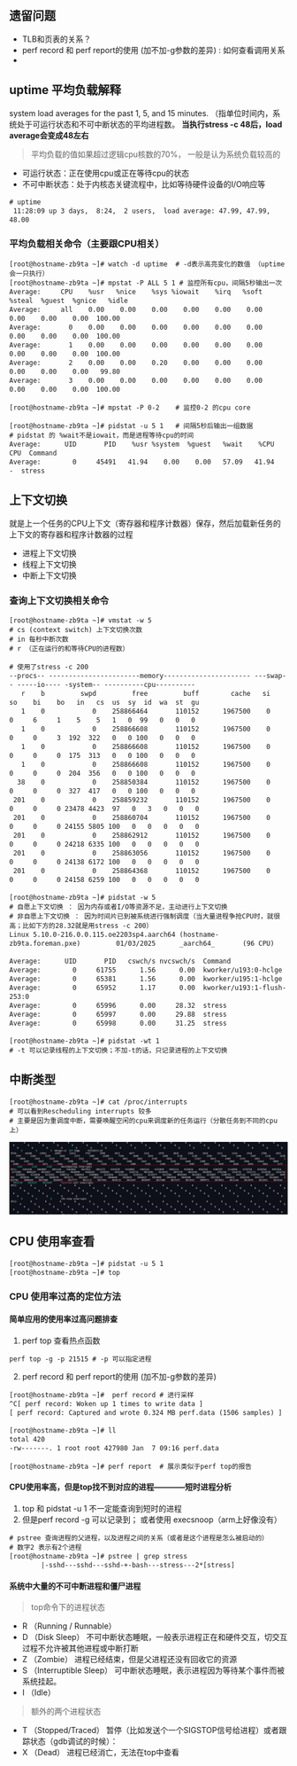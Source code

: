 ## 遗留问题
- TLB和页表的关系？
- perf record 和 perf report的使用 (加不加-g参数的差异) : 如何查看调用关系
- 

## uptime 平均负载解释

system load averages for the past 1, 5, and 15 minutes. 
（指单位时间内，系统处于可运行状态和不可中断状态的平均进程数。
**当执行stress -c 48后，load average会变成48左右**

> 平均负载的值如果超过逻辑cpu核数的70%， 一般是认为系统负载较高的
- 可运行状态：正在使用cpu或正在等待cpu的状态
- 不可中断状态：处于内核态关键流程中，比如等待硬件设备的I/O响应等


```shell
# uptime
 11:28:09 up 3 days,  8:24,  2 users,  load average: 47.99, 47.99, 48.00
```

### 平均负载相关命令（主要跟CPU相关）
```shell
[root@hostname-zb9ta ~]# watch -d uptime  # -d表示高亮变化的数值 （uptime会一只执行）
[root@hostname-zb9ta ~]# mpstat -P ALL 5 1 # 监控所有cpu，间隔5秒输出一次
Average:     CPU    %usr   %nice    %sys %iowait    %irq   %soft  %steal  %guest  %gnice   %idle
Average:     all    0.00    0.00    0.00    0.00    0.00    0.00    0.00    0.00    0.00  100.00
Average:       0    0.00    0.00    0.00    0.00    0.00    0.00    0.00    0.00    0.00  100.00
Average:       1    0.00    0.00    0.00    0.00    0.00    0.00    0.00    0.00    0.00  100.00
Average:       2    0.00    0.00    0.20    0.00    0.00    0.00    0.00    0.00    0.00   99.80
Average:       3    0.00    0.00    0.00    0.00    0.00    0.00    0.00    0.00    0.00  100.00

[root@hostname-zb9ta ~]# mpstat -P 0-2    # 监控0-2 的cpu core

[root@hostname-zb9ta ~]# pidstat -u 5 1   # 间隔5秒后输出一组数据
# pidstat 的 %wait不是iowait，而是进程等待cpu的时间
Average:      UID       PID    %usr %system  %guest   %wait    %CPU   CPU  Command
Average:        0     45491   41.94    0.00    0.00   57.09   41.94     -  stress
```

## 上下文切换
就是上一个任务的CPU上下文（寄存器和程序计数器）保存，然后加载新任务的上下文的寄存器和程序计数器的过程

- 进程上下文切换
- 线程上下文切换
- 中断上下文切换

### 查询上下文切换相关命令
```shell
[root@hostname-zb9ta ~]# vmstat -w 5
# cs (context switch) 上下文切换次数
# in 每秒中断次数
# r （正在运行的和等待CPU的进程数）

# 使用了stress -c 200
--procs-- -----------------------memory---------------------- ---swap-- -----io---- -system-- ----------cpu----------
   r    b         swpd         free         buff        cache   si   so    bi    bo   in   cs  us  sy  id  wa  st  gu
   1    0            0    258866464       110152      1967500    0    0     6     1    5    5   1   0  99   0   0   0
   1    0            0    258866608       110152      1967500    0    0     0     3  192  322   0   0 100   0   0   0
   1    0            0    258866608       110152      1967500    0    0     0     0  175  313   0   0 100   0   0   0
   1    0            0    258866608       110152      1967500    0    0     0     0  204  356   0   0 100   0   0   0
  38    0            0    258850384       110152      1967500    0    0     0     0  327  417   0   0 100   0   0   0
 201    0            0    258859232       110152      1967500    0    0     0     0 23478 4423  97   0   3   0   0   0
 201    0            0    258860704       110152      1967500    0    0     0     0 24155 5805 100   0   0   0   0   0
 201    0            0    258862912       110152      1967500    0    0     0     0 24218 6335 100   0   0   0   0   0
 201    0            0    258863056       110152      1967500    0    0     0     0 24138 6172 100   0   0   0   0   0
 201    0            0    258864368       110152      1967500    0    0     0     0 24158 6259 100   0   0   0   0   0

[root@hostname-zb9ta ~]# pidstat -w 5
# 自愿上下文切换 ： 因为内存或者I/O等资源不足，主动进行上下文切换
# 非自愿上下文切换 ： 因为时间片已到被系统进行强制调度（当大量进程争抢CPU时，就很高；比如下方的28.32就是用stress -c 200）
Linux 5.10.0-216.0.0.115.oe2203sp4.aarch64 (hostname-zb9ta.foreman.pxe)         01/03/2025      _aarch64_       (96 CPU)

Average:      UID       PID   cswch/s nvcswch/s  Command
Average:        0     61755      1.56      0.00  kworker/u193:0-hclge
Average:        0     65381      1.56      0.00  kworker/u195:1-hclge
Average:        0     65952      1.17      0.00  kworker/u193:1-flush-253:0
Average:        0     65996      0.00     28.32  stress
Average:        0     65997      0.00     29.88  stress
Average:        0     65998      0.00     31.25  stress

[root@hostname-zb9ta ~]# pidstat -wt 1 
# -t 可以记录线程的上下文切换；不加-t的话，只记录进程的上下文切换
```

## 中断类型
```shell
[root@hostname-zb9ta ~]# cat /proc/interrupts 
# 可以看到Rescheduling interrupts 较多
# 主要是因为重调度中断，需要唤醒空闲的cpu来调度新的任务运行（分散任务到不同的cpu上）

```
![img.png](img.png)


## CPU 使用率查看
```shell
[root@hostname-zb9ta ~]# pidstat -u 5 1 
[root@hostname-zb9ta ~]# top
```

### CPU 使用率过高的定位方法
#### 简单应用的使用率过高问题排查
1. perf top 查看热点函数
```shell
perf top -g -p 21515 # -p 可以指定进程
```
2. perf record 和 perf report的使用 (加不加-g参数的差异)
```shell
[root@hostname-zb9ta ~]#  perf record # 进行采样
^C[ perf record: Woken up 1 times to write data ]
[ perf record: Captured and wrote 0.324 MB perf.data (1506 samples) ]

[root@hostname-zb9ta ~]# ll
total 420
-rw-------. 1 root root 427980 Jan  7 09:16 perf.data

[root@hostname-zb9ta ~]# perf report  # 展示类似于perf top的报告
```
#### CPU使用率高，但是top找不到对应的进程————短时进程分析
1. top 和 pidstat -u 1 不一定能查询到短时的进程
2. 但是perf record -g 可以记录到； 或者使用 execsnoop（arm上好像没有）
```shell
# pstree 查询进程的父进程，以及进程之间的关系（或者是这个进程是怎么被启动的）
# 数字2 表示有2个进程
[root@hostname-zb9ta ~]# pstree | grep stress
        |-sshd---sshd---sshd-+-bash---stress---2*[stress]
```

#### 系统中大量的不可中断进程和僵尸进程
> top命令下的进程状态
- R （Running / Runnable）
- D （Disk Sleep） 不可中断状态睡眠，一般表示进程正在和硬件交互，切交互过程不允许被其他进程或中断打断
- Z （Zombie） 进程已经结束，但是父进程还没有回收它的资源
- S （Interruptible Sleep） 可中断状态睡眠，表示进程因为等待某个事件而被系统挂起。
- I （Idle）

> 额外的两个进程状态

- T （Stopped/Traced） 暂停（比如发送个一个SIGSTOP信号给进程）或者跟踪状态（gdb调试的时候）：
- X （Dead） 进程已经消亡，无法在top中查看

